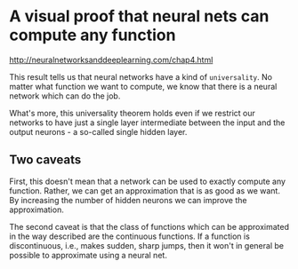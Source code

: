 # A visual proof that neural nets can compute any function
http://neuralnetworksanddeeplearning.com/chap4.html

This result tells us that neural networks have a kind of `universality`. No matter what function we want to compute, we know that there is a neural network which can do the job.

What's more, this universality theorem holds even if we restrict our networks to have just a single layer intermediate between the input and the output neurons - a so-called single hidden layer.

## Two caveats
First, this doesn't mean that a network can be used to exactly compute any function. Rather, we can get an approximation that is as good as we want. By increasing the number of hidden neurons we can improve the approximation.

The second caveat is that the class of functions which can be approximated in the way described are the continuous functions. If a function is discontinuous, i.e., makes sudden, sharp jumps, then it won't in general be possible to approximate using a neural net. 
